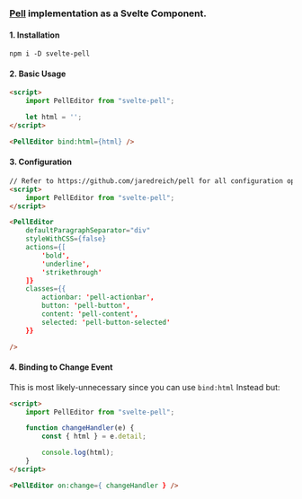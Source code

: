 ### [Pell](https://github.com/jaredreich/pell) implementation as a Svelte Component.

#### 1. Installation
```
npm i -D svelte-pell
```

#### 2. Basic Usage
```html
<script>
    import PellEditor from "svelte-pell";

    let html = '';
</script>

<PellEditor bind:html={html} />
```
#### 3. Configuration
```html
// Refer to https://github.com/jaredreich/pell for all configuration options.
<script>
    import PellEditor from "svelte-pell";
</script>

<PellEditor 
    defaultParagraphSeparator="div"
    styleWithCSS={false}
    actions={[
        'bold',
        'underline',
        'strikethrough'
    ]}
    classes={{
        actionbar: 'pell-actionbar',
        button: 'pell-button',
        content: 'pell-content',
        selected: 'pell-button-selected'
    }}

/>
```
#### 4. Binding to Change Event
This is most likely-unnecessary since you can use `bind:html` Instead but:
```html
<script>
    import PellEditor from "svelte-pell";

    function changeHandler(e) {
        const { html } = e.detail;

        console.log(html);
    }
</script>

<PellEditor on:change={ changeHandler } />
```